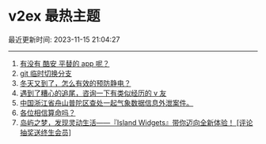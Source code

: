 # v2ex 最热主题

最近更新时间: 2023-11-15 21:04:27

--- 
1. [有没有 酷安 平替的 app 呢？](https://www.v2ex.com/t/991975) 
2. [git 临时切换分支](https://www.v2ex.com/t/992022) 
3. [冬天又到了，怎么有效的预防静电？](https://www.v2ex.com/t/991998) 
4. [遇到了糟心的追尾，咨询一下有类似经历的 v 友](https://www.v2ex.com/t/992052) 
5. [中国浙江省舟山普陀区查处一起气象数据信息外泄案件。](https://www.v2ex.com/t/992042) 
6. [各位相信算命吗？](https://www.v2ex.com/t/992069) 
7. [岛屿之梦，发现灵动生活——『Island Widgets』带你迈向全新体验！ [评论抽奖送终生会员]](https://www.v2ex.com/t/992091) 
